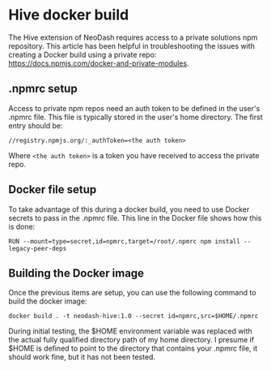 
# Hive docker build
The Hive extension of NeoDash requires access to a private solutions npm repository. This article has been helpful in troubleshooting the issues with creating a Docker build using a private repo: https://docs.npmjs.com/docker-and-private-modules. 

## .npmrc setup
Access to private npm repos need an auth token to be defined in the user's .npmrc file. This file is typically stored in the user's home directory. The first entry should be:

```
//registry.npmjs.org/:_authToken=<the auth token>
```
Where `<the auth token>` is a token you have received to access the private repo.

## Docker file setup
To take advantage of this during a docker build, you need to use Docker secrets to pass in the .npmrc file. This line in the Docker file shows how this is done:

```
RUN --mount=type=secret,id=npmrc,target=/root/.npmrc npm install --legacy-peer-deps
```

## Building the Docker image
Once the previous items are setup, you can use the following command to build the docker image:

```
docker build . -t neodash-hive:1.0 --secret id=npmrc,src=$HOME/.npmrc
```

During initial testing, the $HOME environment variable was replaced with the actual fully qualified directory path of my home directory. I presume if $HOME is defined to point to the directory that contains your .npmrc file, it should work fine, but it has not been tested.